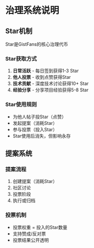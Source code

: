 # 治理系统说明

## Star机制
Star是GistFans的核心治理代币

### Star获取方式
1. **日常活跃** - 每日签到获得1-3 Star
2. **他人投票** - 收到点赞获得Star
3. **技术贡献** - 深度技术讨论获得10+ Star
4. **经验分享** - 分享项目经验获得5-8 Star

### Star使用规则
- 为他人帖子投Star（点赞）
- 发起提案（消耗Star）
- 参与投票（投入Star）
- Star使用后消失，但影响永存

## 提案系统
### 提案流程
1. 创建提案（消耗Star）
2. 社区讨论
3. 投票阶段
4. 执行或归档

### 投票机制
- 投票权重 = 投入的Star数量
- 支持赞成/反对票
- 投票结果公开透明 